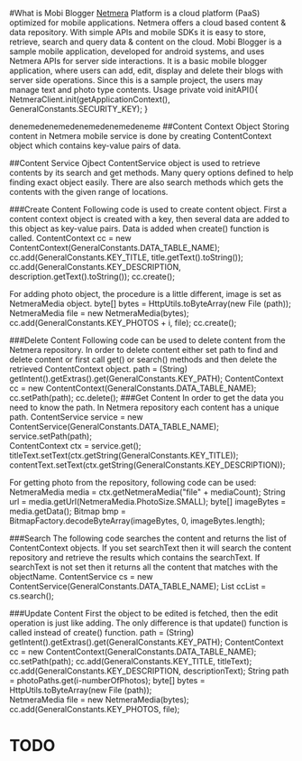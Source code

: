 #What is Mobi Blogger
<a href="http://netmera.com">Netmera</a> Platform is a cloud platform (PaaS) optimized for mobile applications. Netmera offers a cloud based content &amp; data repository. With simple APIs and mobile SDKs it is easy to store, retrieve, search and query data &amp; content on the cloud.
Mobi Blogger is a sample mobile application, developed for android systems, and uses Netmera APIs for server side interactions. It is a basic mobile blogger application, where users can add, edit, display and delete their blogs with server side operations. Since this is a sample project, the users may manage text and photo type contents.
Usage
	private void initAPI(){
		NetmeraClient.init(getApplicationContext(), GeneralConstants.SECURITY_KEY);
	}

denemedenemedenemedenemedeneme
##Content Context Object
Storing content in Netmera mobile service is done by creating ContentContext object which contains key-value pairs of data.


##Content Service Ojbect
ContentService object is used to retrieve contents by its search and get methods. Many query options defined to help finding exact object easily. There are also search methods which gets the contents with the given range of locations.

###Create Content
Following code is used to create content object. First a content context object is created with a key, then several data are added to this object as key-value pairs. Data is added when create() function is called.
		ContentContext cc = new ContentContext(GeneralConstants.DATA_TABLE_NAME);
		cc.add(GeneralConstants.KEY_TITLE, title.getText().toString());
		cc.add(GeneralConstants.KEY_DESCRIPTION, description.getText().toString());
		cc.create();

For adding photo object, the procedure is a little different, image is set as NetmeraMedia object.
		byte[] bytes = HttpUtils.toByteArray(new File (path));	
		NetmeraMedia file = new NetmeraMedia(bytes);
		cc.add(GeneralConstants.KEY_PHOTOS + i, file);
		cc.create();

###Delete Content
Following code can be used to delete content from the Netmera repository. In order to delete content either set path to find and delete content or first call get() or search() methods and then delete the retrieved ContentContext object.
		path = (String) getIntent().getExtras().get(GeneralConstants.KEY_PATH);
		ContentContext cc = new ContentContext(GeneralConstants.DATA_TABLE_NAME);
		cc.setPath(path);
		cc.delete();
###Get Content
In order to get the data you need to know the path. In Netmera repository each content has a unique path.
		ContentService service = new ContentService(GeneralConstants.DATA_TABLE_NAME);
		service.setPath(path);		
		ContentContext ctx = service.get();
		titleText.setText(ctx.getString(GeneralConstants.KEY_TITLE));
		contentText.setText(ctx.getString(GeneralConstants.KEY_DESCRIPTION));
	
For getting photo from the repository, following code can be used:
		NetmeraMedia media = ctx.getNetmeraMedia("file" + mediaCount);
		String url = media.getUrl(NetmeraMedia.PhotoSize.SMALL);
		byte[] imageBytes = media.getData();
		Bitmap bmp = BitmapFactory.decodeByteArray(imageBytes, 0, imageBytes.length);
	
###Search
The following code searches the content and returns the list of ContentContext objects. If you set searchText then it will search the content repository and retrieve the results which contains the searchText. If searchText is not set then it returns all the content that matches with the objectName.
		ContentService cs = new ContentService(GeneralConstants.DATA_TABLE_NAME);
		List<ContentContext> ccList = cs.search();

###Update Content
First the object to be edited is fetched, then the edit operation is just like adding. The only difference is that update() function is called instead of create() function.
		path = (String) getIntent().getExtras().get(GeneralConstants.KEY_PATH);
		ContentContext cc = new ContentContext(GeneralConstants.DATA_TABLE_NAME);
		cc.setPath(path);
		cc.add(GeneralConstants.KEY_TITLE, titleText);
		cc.add(GeneralConstants.KEY_DESCRIPTION, descriptionText);
		String path = photoPaths.get(i-numberOfPhotos);
		byte[] bytes = HttpUtils.toByteArray(new File (path));	
		NetmeraMedia file = new NetmeraMedia(bytes);
		cc.add(GeneralConstants.KEY_PHOTOS, file);


# TODO